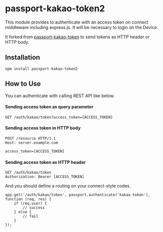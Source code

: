 # passport-kakao-token2

This module provides to authenticate with an access token on connect middleware including express.js. It will be necessary to login on the Device.

It forked from [passport-kakao-token](https://github.com/hogangnono/passport-kakao-token) to send tokens as HTTP header or HTTP body.

## Installation
```
npm install passport-kakao-token2
```

## How to Use

You can authenticate with calling REST API like below.



####  Sending access token as query parameter
```
GET /auth/kakao/token?access_token=[ACCESS_TOKEN]
```


####  Sending access token in HTTP body
```
POST /resource HTTP/1.1
Host: server.example.com

access_token=[ACCESS_TOKEN]
```


####  Sending access token as HTTP header
```
GET /auth/kakao/token
Authorization: Bearer [ACCESS_TOKEN]
```



And you should define a routing on your connect-style codes.
```
app.get('/auth/kakao/token', passport.authenticate('kakao-token'), function (req, res) {
    if (req.user) {
        // success
    } else {
        // fail
    }
});
```
